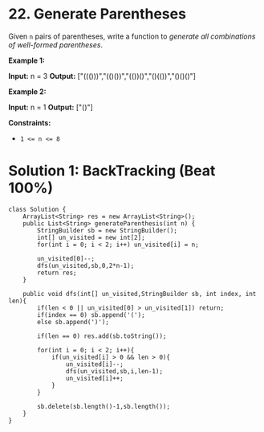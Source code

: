 # 22. Generate Parentheses
Given  `n`  pairs of parentheses, write a function to  _generate all combinations of well-formed parentheses_.

**Example 1:**

**Input:** n = 3
**Output:** ["((()))","(()())","(())()","()(())","()()()"]

**Example 2:**

**Input:** n = 1
**Output:** ["()"]

**Constraints:**

-   `1 <= n <= 8`

# Solution 1: BackTracking (Beat 100%)
```
class Solution {
    ArrayList<String> res = new ArrayList<String>();
    public List<String> generateParenthesis(int n) {
        StringBuilder sb = new StringBuilder();
        int[] un_visited = new int[2];
        for(int i = 0; i < 2; i++) un_visited[i] = n;
        
        un_visited[0]--;
        dfs(un_visited,sb,0,2*n-1);
        return res;
    }
    
    public void dfs(int[] un_visited,StringBuilder sb, int index, int len){
        if(len < 0 || un_visited[0] > un_visited[1]) return;
        if(index == 0) sb.append('(');
        else sb.append(')');
        
        if(len == 0) res.add(sb.toString());
        
        for(int i = 0; i < 2; i++){
            if(un_visited[i] > 0 && len > 0){
                un_visited[i]--;
                dfs(un_visited,sb,i,len-1);
                un_visited[i]++;
            }
        }
             
        sb.delete(sb.length()-1,sb.length());
    }
}
```